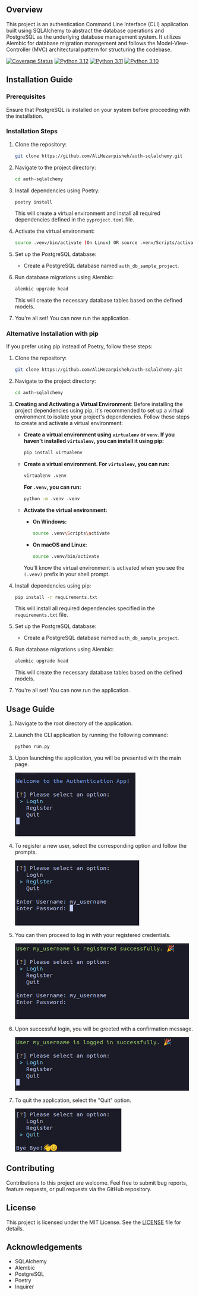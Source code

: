 ## Overview
This project is an authentication Command Line Interface (CLI) application built using SQLAlchemy to abstract the database operations and PostgreSQL as the underlying database management system. It utilizes Alembic for database migration management and follows the Model-View-Controller (MVC) architectural pattern for structuring the codebase.

[![Coverage Status](https://img.shields.io/badge/coverage-100%25-brightgreen)](COVERAGE_URL)
[![Python 3.12](https://img.shields.io/badge/python-3.12-blue)](https://www.python.org/downloads/release/python-312/)
[![Python 3.11](https://img.shields.io/badge/python-3.11-blue)](https://www.python.org/downloads/release/python-311/)
[![Python 3.10](https://img.shields.io/badge/python-3.10-blue)](https://www.python.org/downloads/release/python-310/)

## Installation Guide

### Prerequisites
Ensure that PostgreSQL is installed on your system before proceeding with the installation.

### Installation Steps
1. Clone the repository:
   ```bash
   git clone https://github.com/AliHezarpisheh/auth-sqlalchemy.git
   ```

2. Navigate to the project directory:
   ```bash
   cd auth-sqlalchemy
   ```

3. Install dependencies using Poetry:
   ```bash
   poetry install
   ```
   This will create a virtual environment and install all required dependencies defined in the `pyproject.toml` file.

4. Activate the virtual environment:
   ```bash
   source .venv/bin/activate (On Linux) OR source .venv/Scripts/activate (On Windows)
   ```

5. Set up the PostgreSQL database:
   - Create a PostgreSQL database named `auth_db_sample_project`.

6. Run database migrations using Alembic:
   ```bash
   alembic upgrade head
   ```
   This will create the necessary database tables based on the defined models.

7. You're all set! You can now run the application.

### Alternative Installation with pip
If you prefer using pip instead of Poetry, follow these steps:

1. Clone the repository:
   ```bash
   git clone https://github.com/AliHezarpisheh/auth-sqlalchemy.git
   ```

2. Navigate to the project directory:
   ```bash
   cd auth-sqlalchemy
   ```

3. **Creating and Activating a Virtual Environment**:
   Before installing the project dependencies using pip, it's recommended to set up a virtual environment to isolate your project's dependencies. Follow these steps to create and activate a virtual environment:

   - **Create a virtual environment using `virtualenv` or `venv`. If you haven't installed `virtualenv`, you can install it using pip:**
     ```bash
     pip install virtualenv
     ```

   - **Create a virtual environment. For `virtualenv`, you can run:**
     ```bash
     virtualenv .venv
     ```
     **For `.venv`, you can run:**
     ```bash
     python -m .venv .venv
     ```

   - **Activate the virtual environment:**
     - **On Windows:**
       ```bash
       source .venv\Scripts\activate
       ```
     - **On macOS and Linux:**
       ```bash
       source .venv/bin/activate
       ```

     You'll know the virtual environment is activated when you see the `(.venv)` prefix in your shell prompt.

4. Install dependencies using pip:
   ```bash
   pip install -r requirements.txt
   ```
   This will install all required dependencies specified in the `requirements.txt` file.

5. Set up the PostgreSQL database:
   - Create a PostgreSQL database named `auth_db_sample_project`.

6. Run database migrations using Alembic:
   ```bash
   alembic upgrade head
   ```
   This will create the necessary database tables based on the defined models.

7. You're all set! You can now run the application.

## Usage Guide

1. Navigate to the root directory of the application.

2. Launch the CLI application by running the following command:
   ```bash
   python run.py
   ```

3. Upon launching the application, you will be presented with the main page.

   ![Main Page](./docs/images/start-page.png)

4. To register a new user, select the corresponding option and follow the prompts.

   ![Register Page](./docs/images/register.png)

5. You can then proceed to log in with your registered credentials.

   ![Login Page](./docs/images/login.png)

6. Upon successful login, you will be greeted with a confirmation message.

   ![Successful Login](./docs/images/successful-login.png)

7. To quit the application, select the "Quit" option.

   ![Quit Option](./docs/images/quit.png)

## Contributing
Contributions to this project are welcome. Feel free to submit bug reports, feature requests, or pull requests via the GitHub repository.

## License
This project is licensed under the MIT License. See the [LICENSE](LICENSE) file for details.

## Acknowledgements
- SQLAlchemy
- Alembic
- PostgreSQL
- Poetry
- Inquirer
